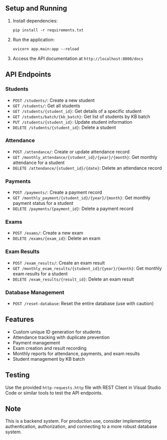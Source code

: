 
## Setup and Running

1. Install dependencies:
   ```
   pip install -r requirements.txt
   ```

2. Run the application:
   ```
   uvicorn app.main:app --reload
   ```

3. Access the API documentation at `http://localhost:8000/docs`

## API Endpoints

### Students
- `POST /students/`: Create a new student
- `GET /students/`: Get all students
- `GET /students/{student_id}`: Get details of a specific student
- `GET /students/batch/{kb_batch}`: Get list of students by KB batch
- `PUT /students/{student_id}`: Update student information
- `DELETE /students/{student_id}`: Delete a student

### Attendance
- `POST /attendance/`: Create or update attendance record
- `GET /monthly_attendance/{student_id}/{year}/{month}`: Get monthly attendance for a student
- `DELETE /attendance/{student_id}/{date}`: Delete an attendance record

### Payments
- `POST /payments/`: Create a payment record
- `GET /monthly_payment/{student_id}/{year}/{month}`: Get monthly payment status for a student
- `DELETE /payments/{payment_id}`: Delete a payment record

### Exams
- `POST /exams/`: Create a new exam
- `DELETE /exams/{exam_id}`: Delete an exam

### Exam Results
- `POST /exam_results/`: Create an exam result
- `GET /monthly_exam_results/{student_id}/{year}/{month}`: Get monthly exam results for a student
- `DELETE /exam_results/{result_id}`: Delete an exam result

### Database Management
- `POST /reset-database`: Reset the entire database (use with caution)

## Features

- Custom unique ID generation for students
- Attendance tracking with duplicate prevention
- Payment management
- Exam creation and result recording
- Monthly reports for attendance, payments, and exam results
- Student management by KB batch

## Testing

Use the provided `http-requests.http` file with REST Client in Visual Studio Code or similar tools to test the API endpoints.

## Note

This is a backend system. For production use, consider implementing authentication, authorization, and connecting to a more robust database system.